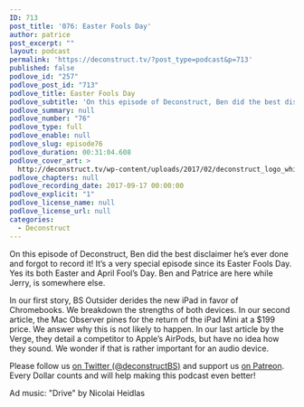 ```yaml
---
ID: 713
post_title: '076: Easter Fools Day'
author: patrice
post_excerpt: ""
layout: podcast
permalink: 'https://deconstruct.tv/?post_type=podcast&p=713'
published: false
podlove_id: "257"
podlove_post_id: "713"
podlove_title: Easter Fools Day
podlove_subtitle: 'On this episode of Deconstruct, Ben did the best disclaimer he’s ever done and forgot to record it!  It’s a very special episode since its Easter Fools Day.  Yes its both Easter and April Fool’s Day.  Ben and Patrice are here while Jerry, is somewhere else. BS Outsider derides the new iPad in favor of Chromebooks and the Mac Observer pines for the return of the iPad Mini'
podlove_summary: null
podlove_number: "76"
podlove_type: full
podlove_enable: null
podlove_slug: episode76
podlove_duration: 00:31:04.608
podlove_cover_art: >
  http://deconstruct.tv/wp-content/uploads/2017/02/deconstruct_logo_white.png
podlove_chapters: null
podlove_recording_date: 2017-09-17 00:00:00
podlove_explicit: "1"
podlove_license_name: null
podlove_license_url: null
categories:
  - Deconstruct
---
```

<p> On this episode of Deconstruct, Ben did the best disclaimer he’s ever done and forgot to record it!  It’s a very special episode since its Easter Fools Day.  Yes its both Easter and April Fool’s Day.  Ben and Patrice are here while Jerry, is somewhere else. </p>
<p>In our first story, BS Outsider derides the new iPad in favor of Chromebooks.  We breakdown the strengths of both devices.  In our second article, the Mac Observer pines for the return of the iPad Mini at a $199 price.  We answer why this is not likely to happen.  In our last article by the Verge, they detail a competitor to Apple’s AirPods, but have no idea how they sound.  We wonder if that is rather important for an audio device.</p>
<p>Please follow us <a href="http://twitter.com/deconstructBS">on Twitter (@deconstructBS)</a> and support us <a href="http://patreon.com/deconstruct">on Patreon</a>. Every Dollar counts and will help making this podcast even better!</p>
<p>Ad music: "Drive" by Nicolai Heidlas</p>